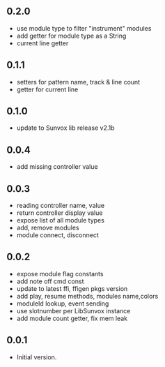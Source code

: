 ## 0.2.0
  - use module type to filter "instrument" modules
  - add getter for module type as a String
  - current line getter

## 0.1.1
 - setters for pattern name, track & line count
 - getter for current line

## 0.1.0
 - update to Sunvox lib release v2.1b

## 0.0.4
 - add missing controller value

## 0.0.3
 - reading controller name, value
 - return controller display value
 - expose list of all module types
 - add, remove modules
 - module connect, disconnect
   

## 0.0.2

 - expose module flag constants
 - add note off cmd const
 - update to latest ffi, ffigen pkgs version
 - add play, resume methods, modules name,colors
 - moduleId lookup, event sending
 - use slotnumber per LibSunvox instance
 - add module count getter, fix mem leak

## 0.0.1

- Initial version.

